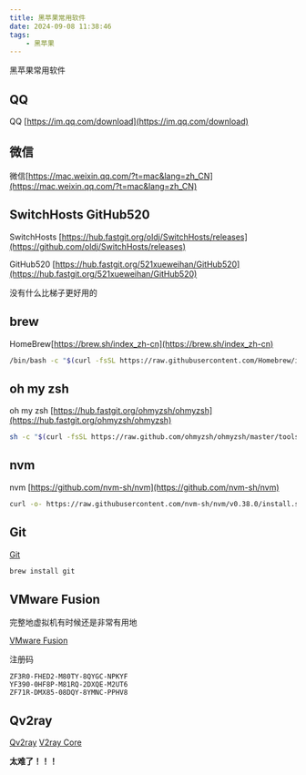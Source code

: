 ```yaml
---
title: 黑苹果常用软件
date: 2024-09-08 11:38:46
tags:
	- 黑苹果
---
```


黑苹果常用软件

<!-- more -->

## QQ

QQ [https://im.qq.com/download](https://im.qq.com/download)

## 微信

微信[https://mac.weixin.qq.com/?t=mac&lang=zh_CN](https://mac.weixin.qq.com/?t=mac&lang=zh_CN)

## SwitchHosts  GitHub520

SwitchHosts [https://hub.fastgit.org/oldj/SwitchHosts/releases](https://github.com/oldj/SwitchHosts/releases)

GitHub520 [https://hub.fastgit.org/521xueweihan/GitHub520](https://hub.fastgit.org/521xueweihan/GitHub520)

没有什么比梯子更好用的

## brew

HomeBrew[https://brew.sh/index_zh-cn](https://brew.sh/index_zh-cn)

```bash
/bin/bash -c "$(curl -fsSL https://raw.githubusercontent.com/Homebrew/install/HEAD/install.sh)"
```

## oh my zsh

oh my zsh [https://hub.fastgit.org/ohmyzsh/ohmyzsh](https://hub.fastgit.org/ohmyzsh/ohmyzsh)

```bash
sh -c "$(curl -fsSL https://raw.github.com/ohmyzsh/ohmyzsh/master/tools/install.sh)"
```


## nvm

nvm [https://github.com/nvm-sh/nvm](https://github.com/nvm-sh/nvm) 

```bash
curl -o- https://raw.githubusercontent.com/nvm-sh/nvm/v0.38.0/install.sh | bash
```




## Git

[Git](https://git-scm.com/) 

```bash
brew install git
```



## VMware Fusion

完整地虚拟机有时候还是非常有用地

[VMware Fusion](https://www.vmware.com/cn/products/fusion/fusion-evaluation.html)

注册码

```
ZF3R0-FHED2-M80TY-8QYGC-NPKYF
YF390-0HF8P-M81RQ-2DXQE-M2UT6
ZF71R-DMX85-08DQY-8YMNC-PPHV8
```

## Qv2ray

[Qv2ray](https://hub.fastgit.org/Qv2ray/Qv2ray/releases)
[V2ray Core](https://hub.fastgit.org/v2fly/v2ray-core/releases)



**太难了！！！**





